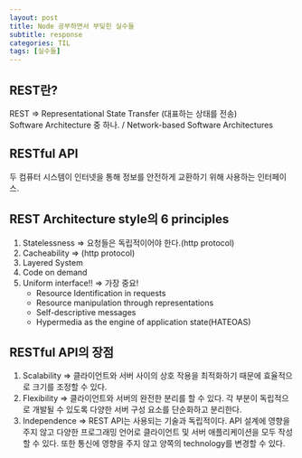 ```yaml
---
layout: post
title: Node 공부하면서 부딪힌 실수들
subtitle: response
categories: TIL
tags: [실수들]
---
```


## REST란?

REST => Representational State Transfer (대표하는 상태를 전송)  
Software Architecture 중 하나. / Network-based Software Architectures

## RESTful API

두 컴퓨터 시스템이 인터넷을 통해 정보를 안전하게 교환하기 위해 사용하는 인터페이스.

## REST Architecture style의 6 principles

1. Statelessness => 요청들은 독립적이어야 한다.(http protocol)
2. Cacheability => (http protocol)
3. Layered System
4. Code on demand
5. Uniform interface!! => 가장 중요!
   - Resource Identification in requests
   - Resource manipulation through representations
   - Self-descriptive messages
   - Hypermedia as the engine of application state(HATEOAS)

## RESTful API의 장점

1. Scalability => 클라이언트와 서버 사이의 상호 작용을 최적화하기 때문에 효율적으로 크기를 조정할 수 있다.
2. Flexibility => 클라이언트와 서버의 완전한 분리를 할 수 있다. 각 부분이 독립적으로 개발될 수 있도록 다양한 서버 구성 요소를 단순화하고 분리한다.
3. Independence => REST API는 사용되는 기술과 독립적이다. API 설계에 영향을 주지 않고 다양한 프로그래밍 언어로 클라이언트 및 서버 애플리케이션을 모두 작성할 수 있다. 또한 통신에 영향을 주지 않고 양쪽의 technology를 변경할 수 있다.
